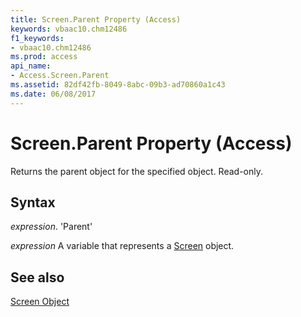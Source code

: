```yaml
---
title: Screen.Parent Property (Access)
keywords: vbaac10.chm12486
f1_keywords:
- vbaac10.chm12486
ms.prod: access
api_name:
- Access.Screen.Parent
ms.assetid: 82df42fb-8049-8abc-09b3-ad70860a1c43
ms.date: 06/08/2017
---
```



# Screen.Parent Property (Access)

Returns the parent object for the specified object. Read-only.


## Syntax

 _expression_. 'Parent'

 _expression_ A variable that represents a [Screen](./Access.Screen.md) object.


## See also


[Screen Object](Access.Screen.md)

